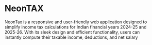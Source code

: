 # NeonTAX
NeonTax is a responsive and user-friendly web application designed to simplify income tax calculations for Indian financial years 2024-25 and 2025-26. With its sleek design and efficient functionality, users can instantly compute their taxable income, deductions, and net salary
